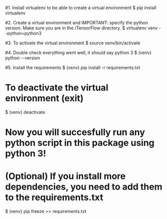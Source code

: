 #1. Install virtualenv to be able to create a virtual environment
$ pip install virtualenv

#2. Create a virtual environment and IMPORTANT: specify the python version. Make sure you are in the /TensorFlow directory.
$ virtualenv venv --python=python3

#3. To activate the virtual environment
$ source venv/bin/activate

#4. Double check everything went well, it should say python 3
$ (venv)  python --version

#5. Install the requirements
$ (venv)  pip install -r requirements.txt

# To deactivate the virtual environment (exit)
$ (venv)  deactivate

# Now you will succesfully run any python script in this package using python 3!



# (Optional) If you install more dependencies, you need to add them to the requirements.txt
$ (venv) pip freeze >> requirements.txt
